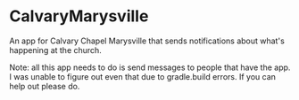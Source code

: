 # CalvaryMarysville
An app for Calvary Chapel Marysville that sends notifications about what's happening at the church.


Note: all this app needs to do is send messages to people that have the app. I was unable to figure out even that due to gradle.build errors. If you can help out please do.
